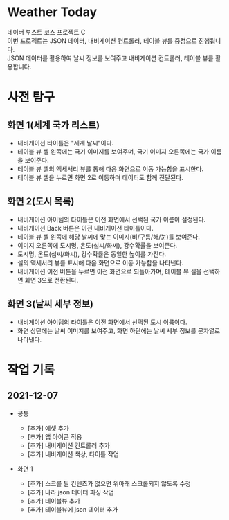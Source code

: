 # Weather Today

네이버 부스트 코스 프로젝트 C  
이번 프로젝트는 JSON 데이터, 내비게이션 컨트롤러, 테이블 뷰를 중점으로 진행됩니다.  
JSON 데이터를 활용하여 날씨 정보를 보여주고 내비게이션 컨트롤러, 테이블 뷰를 활용합니다.  

# 사전 탐구

## 화면 1(세계 국가 리스트)

- 내비게이션 타이틀은 "세계 날씨"이다.  
- 테이블 뷰 셀 왼쪽에는 국기 이미지를 보여주며, 국기 이미지 오른쪽에는 국가 이름을 보여준다.  
- 테이블 뷰 셀의 액세서리 뷰를 통해 다음 화면으로 이동 가능함을 표시한다.  
- 테이블 뷰 셀을 누르면 화면 2로 이동하며 데이터도 함께 전달된다.  

## 화면 2(도시 목록)

- 내비게이션 아이템의 타이틀은 이전 화면에서 선택된 국가 이름이 설정된다.  
- 내비게이션 Back 버튼은 이전 내비게이션 타이틀이다.  
- 테이블 뷰 셀 왼쪽에 해당 날씨에 맞는 이미지(비/구름/해/눈)를 보여준다.  
- 이미지 오른쪽에 도시명, 온도(섭씨/화씨), 강수확률을 보여준다.  
- 도시명, 온도(섭씨/화씨), 강수확률은 동일한 높이를 가진다.  
- 셀의 액세서리 뷰를 표시해 다음 화면으로 이동 가능함을 나타낸다.  
- 내비게이션 이전 버튼을 누르면 이전 화면으로 되돌아가며, 테이블 뷰 셀을 선택하면 화면 3으로 전환된다.  

## 화면 3(날씨 세부 정보)

- 내비게이션 아이템의 타이틀은 이전 화면에서 선택된 도시 이름이다.
- 화면 상단에는 날씨 이미지를 보여주고, 화면 하단에는 날씨 세부 정보를 문자열로 나타낸다.

# 작업 기록

## 2021-12-07
- 공통
    - [추가] 에셋 추가
    - [추가] 앱 아이콘 적용
    - [추가] 내비게이션 컨트롤러 추가
    - [추가] 내비게이션 색상, 타이틀 작업
    
- 화면 1
    - [추가] 스크롤 될 컨텐츠가 없으면 위아래 스크롤되지 않도록 수정
    - [추가] 나라 json 데이터 파싱 작업
    - [추가] 테이블뷰 추가
    - [추가] 테이블뷰에 json 데이터 추가
